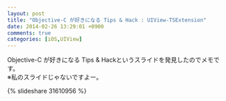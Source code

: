 ```yaml
---
layout: post
title: "Objective-C が好きになる Tips & Hack : UIView-TSExtension"
date: 2014-02-26 13:29:01 +0900
comments: true
categories: [iOS,UIView]
---
```


Objective-C が好きになる Tips & Hackというスライドを発見したのでメモです。  
※私のスライドじゃないですよー。

{% slideshare 31610956 %}
<div class="github-widget" data-repo="taketo1024/UIView-TSExtension"></div>



